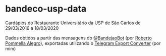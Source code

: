 # bandeco-usp-data

Cardápios do Restaurante Universitário da USP de São Carlos de 29/03/2016 a 18/03/2020

Dados obtidos a partir das mensagens do [@BandejaoBot](t.me/BandejaoBot) (por [Roberto Pommella Alegro](https://github.com/Kasama/bandejao-bot)), exportadas utilizando o [Telegram Export Converter](https://github.com/gabekanegae/telegram-export-converter) (por mim)